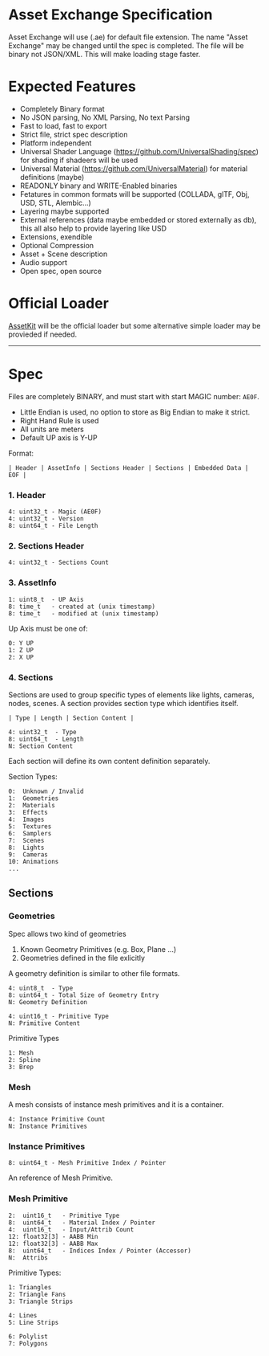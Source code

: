 # Asset Exchange Specification

Asset Exchange will use (.ae) for default file extension. The name "Asset Exchange" may be changed until the spec is completed. The file will be binary not JSON/XML. This will make loading stage faster.

# Expected Features

* Completely Binary format
* No JSON parsing, No XML Parsing, No text Parsing
* Fast to load, fast to export
* Strict file, strict spec description 
* Platform independent
* Universal Shader Language (https://github.com/UniversalShading/spec) for shading if shadeers will be used
* Universal Material (https://github.com/UniversalMaterial) for material definitions (maybe)
* READONLY binary and WRITE-Enabled binaries
* Fetatures in common formats will be supported (COLLADA, glTF, Obj, USD, STL, Alembic...)
* Layering maybe supported
* External references (data maybe embedded or stored externally as db), this all also help to provide layering like USD
* Extensions, exendible
* Optional Compression
* Asset + Scene description
* Audio support
* Open spec, open source

# Official Loader

[AssetKit](https://github.com/recp/AssetKit) will be the official loader but some alternative simple loader may be provieded if needed.

---

# Spec

Files are completely BINARY, and must start with start MAGIC number: `AE0F`.

- Little Endian is used, no option to store as Big Endian to make it strict. 
- Right Hand Rule is used
- All units are meters
- Default UP axis is Y-UP

Format:

```
| Header | AssetInfo | Sections Header | Sections | Embedded Data | EOF |
```

### 1. Header

```
4: uint32_t - Magic (AE0F)
4: uint32_t - Version
8: uint64_t - File Length
```

### 2. Sections Header

```
4: uint32_t - Sections Count
```

### 3. AssetInfo

```
1: uint8_t  - UP Axis
8: time_t   - created at (unix timestamp)
8: time_t   - modified at (unix timestamp)
```

Up Axis must be one of:

```
0: Y UP
1: Z UP
2: X UP
```

### 4. Sections

Sections are used to group specific types of elements like lights, cameras, nodes, scenes. A section provides section type which identifies itself.

```
| Type | Length | Section Content |
```

```
4: uint32_t  - Type
8: uint64_t  - Length
N: Section Content
```

Each section will define its own content definition separately.

Section Types:

```
0:  Unknown / Invalid
1:  Geometries
2:  Materials
3:  Effects
4:  Images
5:  Textures
6:  Samplers
7:  Scenes
8:  Lights
9:  Cameras
10: Animations
...
```

## Sections

### Geometries

Spec allows two kind of geometries

1. Known Geometry Primitives (e.g. Box, Plane ...)
2. Geometries defined in the file exlicitly

A geometry definition is similar to other file formats.

```
4: uint8_t  - Type
8: uint64_t - Total Size of Geometry Entry
N: Geometry Definition
```

```
4: uint16_t - Primitive Type
N: Primitive Content
```

Primitive Types

```
1: Mesh
2: Spline
3: Brep
```

### Mesh

A mesh consists of instance mesh primitives and it is a container.

```
4: Instance Primitive Count
N: Instance Primitives
```

### Instance Primitives

```
8: uint64_t - Mesh Primitive Index / Pointer
```

An reference of Mesh Primitive.

### Mesh Primitive

```
2:  uint16_t   - Primitive Type
8:  uint64_t   - Material Index / Pointer
4:  uint16_t   - Input/Attrib Count
12: float32[3] - AABB Min
12: float32[3] - AABB Max
8:  uint64_t   - Indices Index / Pointer (Accessor)
N:  Attribs
```

Primitive Types:

```
1: Triangles
2: Triangle Fans
3: Triangle Strips

4: Lines
5: Line Strips

6: Polylist
7: Polygons
```
